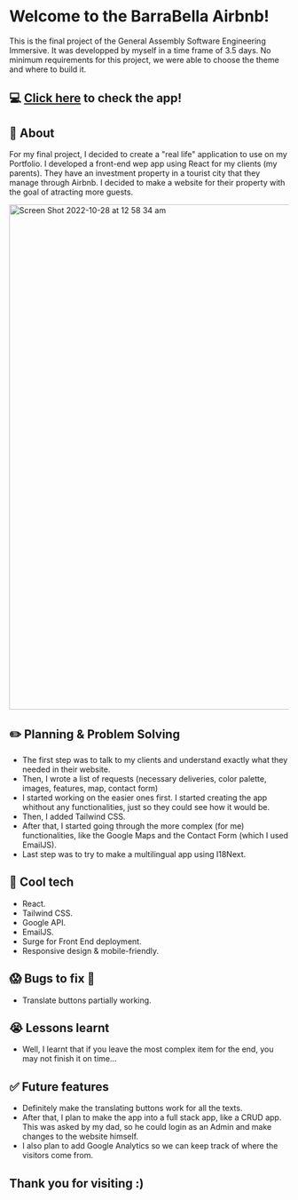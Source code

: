 # Welcome to the BarraBella Airbnb!

This is the final project of the General Assembly Software Engineering Immersive. It was developped by myself in a time frame of 3.5 days.
No minimum requirements for this project, we were able to choose the theme and where to build it.

## :computer: [Click here](https://barrabella-app.surge.sh/) to check the app!

## :page_facing_up: About
For my final project, I decided to create a "real life" application to use on my Portfolio. I developed a front-end wep app using React for my clients (my parents). 
They have an investment property in a tourist city that they manage through Airbnb.
I decided to make a website for their property with the goal of atracting more guests.

<img width="910" alt="Screen Shot 2022-10-28 at 12 58 34 am" src="https://user-images.githubusercontent.com/110708328/198314441-03d4979b-dcda-4335-91eb-bc3b066e43fd.png">

## :pencil2: Planning & Problem Solving
- The first step was to talk to my clients and understand exactly what they needed in their website.
- Then, I wrote a list of requests (necessary deliveries, color palette, images, features, map, contact form)
- I started working on the easier ones first. I started creating the app whithout any functionalities, just so they could see how it would be.
- Then, I added Tailwind CSS.
- After that, I started going through the more complex (for me) functionalities, like the Google Maps and the Contact Form (which I used EmailJS).
- Last step was to try to make a multilingual app using I18Next.

## :rocket: Cool tech
- React.
- Tailwind CSS.
- Google API.
- EmailJS.
- Surge for Front End deployment.
- Responsive design & mobile-friendly.

## :scream: Bugs to fix :poop:
- Translate buttons partially working.

## :sob: Lessons learnt
- Well, I learnt that if you leave the most complex item for the end, you may not finish it on time...

## :white_check_mark: Future features
- Definitely make the translating buttons work for all the texts.
- After that, I plan to make the app into a full stack app, like a CRUD app. This was asked by my dad, so he could login as an Admin and make changes to the website himself.
- I also plan to add Google Analytics so we can keep track of where the visitors come from.

## Thank you for visiting :)

